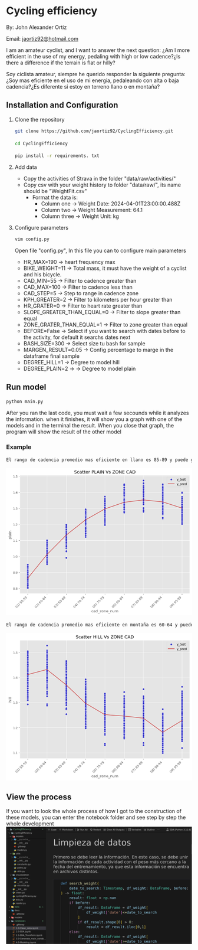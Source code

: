 # Cycling efficiency
By: John Alexander Ortiz

Email: jaortiz92@hotmail.com

I am an amateur cyclist, and I want to answer the next question: ¿Am I more efficient in the use of my energy, pedaling with high or low cadence?¿Is there a difference if the terrain is flat or hilly?

Soy ciclista amateur, siempre he querido responder la siguiente pregunta: ¿Soy mas eficiente en el uso de mi energia, pedaleando con alta o baja cadencia?¿Es diferente si estoy en terreno llano o en montaña?

## Installation and Configuration

1. Clone the repository

    ```bash
    git clone https://github.com/jaortiz92/CyclingEfficiency.git

    cd CyclingEfficiency

    pip install -r requirements. txt

    ```

2. Add data
    - Copy the activities of Strava in the folder "data/raw/activities/"
    - Copy csv with your weight history to folder "data/raw/", its name should be "WeightFit.csv"
        - Format the data is:
            - Column one -> Weight Date: 2024-04-01T23:00:00.488Z
            - Column two -> Weight Measurement: 64.1
            - Column three -> Weight Unit: kg
3. Configure parameters
    ```bash
    vim config.py
    ```
    Open file "config.py", In this file you can to configure main parameters
    - HR_MAX=190 -> heart frequency max
    - BIKE_WEIGHT=11 -> Total mass, it must have the weight of a cyclist and his bicycle.
    - CAD_MIN=55 -> Filter to cadence greater than
    - CAD_MAX=100 -> Filter to cadence less than
    - CAD_STEP=5 -> Step to range in cadence zone
    - KPH_GREATER=2 -> Filter to kilometers per hour greater than
    - HR_GRATER=0 -> Filter to heart rate greater than
    - SLOPE_GREATER_THAN_EQUAL=0 -> Filter to slope greater than equal
    - ZONE_GRATER_THAN_EQUAL=1 -> Filter to zone greater than equal
    - BEFORE=False -> Select if you want to search with dates before to the activity, for default it searchs dates next
    - BASH_SIZE=300 -> Select size tu bash for sample
    - MARGEN_RESULT=0.05 -> Config percentage to marge in the dataframe final sample
    - DEGREE_HILL=1 -> Degree to model hill
    - DEGREE_PLAIN=2 -> -> Degree to model plain
## Run model
```bash
python main.py
```
After you ran the last code, you must wait a few secounds while it analyzes the information. when it finishes, it will show you a graph with one of the models and in the terminal the result. When you close that graph, the program will show the result of the other model
### Example
```bash
El rango de cadencia promedio mas eficiente en llano es 85-89 y puede generar un promedio de eficiencia de 1.3521
```
![Graph Plain](./reports/model_plain_graph)

```bash
El rango de cadencia promedio mas eficiente en montaña es 60-64 y puede generar un promedio de eficiencia de 1.4317
```
![Graph Plain](./reports/model_hill_graph)

## View the process
If you want to look the whole process of how I got to the construction of these models, you can enter the notebook folder and see step by step the whole development
![Notebook image](./reports/notebook_image)